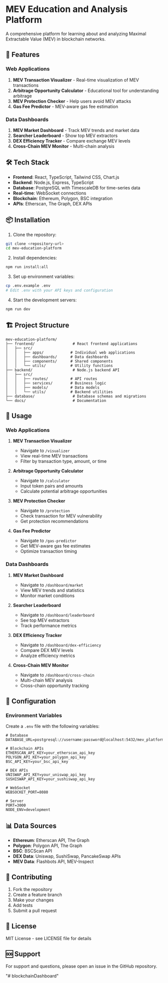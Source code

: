 # MEV Education and Analysis Platform

A comprehensive platform for learning about and analyzing Maximal Extractable Value (MEV) in blockchain networks.

## 🚀 Features

### Web Applications
1. **MEV Transaction Visualizer** - Real-time visualization of MEV transactions
2. **Arbitrage Opportunity Calculator** - Educational tool for understanding arbitrage
3. **MEV Protection Checker** - Help users avoid MEV attacks
4. **Gas Fee Predictor** - MEV-aware gas fee estimation

### Data Dashboards
1. **MEV Market Dashboard** - Track MEV trends and market data
2. **Searcher Leaderboard** - Show top MEV extractors
3. **DEX Efficiency Tracker** - Compare exchange MEV levels
4. **Cross-Chain MEV Monitor** - Multi-chain analysis

## 🛠️ Tech Stack

- **Frontend**: React, TypeScript, Tailwind CSS, Chart.js
- **Backend**: Node.js, Express, TypeScript
- **Database**: PostgreSQL with TimescaleDB for time-series data
- **Real-time**: WebSocket connections
- **Blockchain**: Ethereum, Polygon, BSC integration
- **APIs**: Etherscan, The Graph, DEX APIs

## 📦 Installation

1. Clone the repository:
```bash
git clone <repository-url>
cd mev-education-platform
```

2. Install dependencies:
```bash
npm run install:all
```

3. Set up environment variables:
```bash
cp .env.example .env
# Edit .env with your API keys and configuration
```

4. Start the development servers:
```bash
npm run dev
```

## 🏗️ Project Structure

```
mev-education-platform/
├── frontend/                 # React frontend applications
│   ├── src/
│   │   ├── apps/            # Individual web applications
│   │   ├── dashboards/      # Data dashboards
│   │   ├── components/      # Shared components
│   │   └── utils/           # Utility functions
├── backend/                  # Node.js backend API
│   ├── src/
│   │   ├── routes/          # API routes
│   │   ├── services/        # Business logic
│   │   ├── models/          # Data models
│   │   └── utils/           # Backend utilities
├── database/                 # Database schemas and migrations
└── docs/                     # Documentation
```

## 🎯 Usage

### Web Applications

1. **MEV Transaction Visualizer**
   - Navigate to `/visualizer`
   - View real-time MEV transactions
   - Filter by transaction type, amount, or time

2. **Arbitrage Opportunity Calculator**
   - Navigate to `/calculator`
   - Input token pairs and amounts
   - Calculate potential arbitrage opportunities

3. **MEV Protection Checker**
   - Navigate to `/protection`
   - Check transaction for MEV vulnerability
   - Get protection recommendations

4. **Gas Fee Predictor**
   - Navigate to `/gas-predictor`
   - Get MEV-aware gas fee estimates
   - Optimize transaction timing

### Data Dashboards

1. **MEV Market Dashboard**
   - Navigate to `/dashboard/market`
   - View MEV trends and statistics
   - Monitor market conditions

2. **Searcher Leaderboard**
   - Navigate to `/dashboard/leaderboard`
   - See top MEV extractors
   - Track performance metrics

3. **DEX Efficiency Tracker**
   - Navigate to `/dashboard/dex-efficiency`
   - Compare DEX MEV levels
   - Analyze efficiency metrics

4. **Cross-Chain MEV Monitor**
   - Navigate to `/dashboard/cross-chain`
   - Multi-chain MEV analysis
   - Cross-chain opportunity tracking

## 🔧 Configuration

### Environment Variables

Create a `.env` file with the following variables:

```env
# Database
DATABASE_URL=postgresql://username:password@localhost:5432/mev_platform

# Blockchain APIs
ETHERSCAN_API_KEY=your_etherscan_api_key
POLYGON_API_KEY=your_polygon_api_key
BSC_API_KEY=your_bsc_api_key

# DEX APIs
UNISWAP_API_KEY=your_uniswap_api_key
SUSHISWAP_API_KEY=your_sushiswap_api_key

# WebSocket
WEBSOCKET_PORT=8080

# Server
PORT=3000
NODE_ENV=development
```

## 📊 Data Sources

- **Ethereum**: Etherscan API, The Graph
- **Polygon**: Polygon API, The Graph
- **BSC**: BSCScan API
- **DEX Data**: Uniswap, SushiSwap, PancakeSwap APIs
- **MEV Data**: Flashbots API, MEV-Inspect

## 🤝 Contributing

1. Fork the repository
2. Create a feature branch
3. Make your changes
4. Add tests
5. Submit a pull request

## 📝 License

MIT License - see LICENSE file for details

## 🆘 Support

For support and questions, please open an issue in the GitHub repository.


"# blockchainDashboard" 
